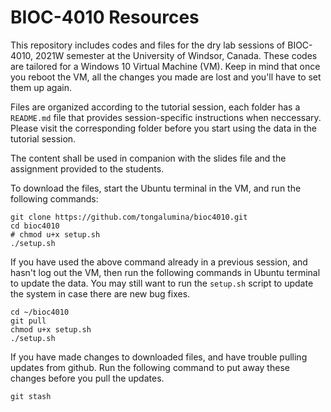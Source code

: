 # BIOC-4010 Resources
This repository includes codes and files for the dry lab sessions of BIOC-4010,
2021W semester at the University of Windsor, Canada. These codes are tailored
for a Windows 10 Virtual Machine (VM). Keep in mind that once you reboot the
VM, all the changes you made are lost and you'll have to set them up again.

Files are organized according to the tutorial session, each folder has a
`README.md` file that provides session-specific instructions when neccessary.
Please visit the corresponding folder before you start using the data in the
tutorial session.

The content shall be used in companion with the slides file and the assignment
provided to the students.

To download the files, start the Ubuntu terminal in the VM, and run the
following commands:

```
git clone https://github.com/tongalumina/bioc4010.git
cd bioc4010
# chmod u+x setup.sh
./setup.sh
```

If you have used the above command already in a previous session, and hasn't
log out the VM, then run the following commands in Ubuntu terminal to update
the data. You may still want to run the `setup.sh` script to update the system
in case there are new bug fixes.
```
cd ~/bioc4010
git pull
chmod u+x setup.sh
./setup.sh
```

If you have made changes to downloaded files, and have trouble pulling updates
from github. Run the following command to put away these changes before you
pull the updates.
```
git stash
```
